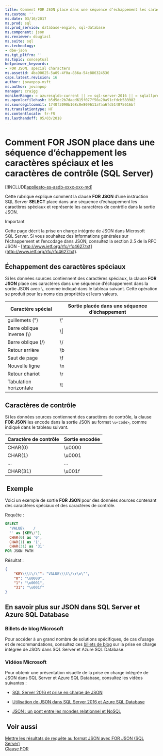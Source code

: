 ```yaml
---
title: Comment FOR JSON place dans une séquence d’échappement les caractères spéciaux et les caractères de contrôle (SQL Server) | Microsoft Docs
ms.custom: ''
ms.date: 03/16/2017
ms.prod: sql
ms.prod_service: database-engine, sql-database
ms.component: json
ms.reviewer: douglasl
ms.suite: sql
ms.technology:
- dbe-json
ms.tgt_pltfrm: ''
ms.topic: conceptual
helpviewer_keywords:
- FOR JSON, special characters
ms.assetid: 4ba90025-5a09-4f0a-836a-54c886324530
caps.latest.revision: 16
author: jovanpop-msft
ms.author: jovanpop
manager: craigg
monikerRange: = azuresqldb-current || >= sql-server-2016 || = sqlallproducts-allversions
ms.openlocfilehash: b5d5dc2b7daed615f077f50a20a91cfdcb583982
ms.sourcegitcommit: 1740f3090b168c0e809611a7aa6fd514075616bf
ms.translationtype: HT
ms.contentlocale: fr-FR
ms.lasthandoff: 05/03/2018
---
```

# <a name="how-for-json-escapes-special-characters-and-control-characters-sql-server"></a>Comment FOR JSON place dans une séquence d’échappement les caractères spéciaux et les caractères de contrôle (SQL Server)
[!INCLUDE[appliesto-ss-asdb-xxxx-xxx-md](../../includes/appliesto-ss-asdb-xxxx-xxx-md.md)]

  Cette rubrique explique comment la clause **FOR JSON** d’une instruction SQL Server **SELECT** place dans une séquence d’échappement les caractères spéciaux et représente les caractères de contrôle dans la sortie JSON.  

> [!IMPORTANT]
> Cette page décrit la prise en charge intégrée de JSON dans Microsoft SQL Server. Si vous souhaitez des informations générales sur l’échappement et l’encodage dans JSON, consultez la section 2.5 de la RFC JSON - [http://www.ietf.org/rfc/rfc4627.txt](http://www.ietf.org/rfc/rfc4627.txt).

## <a name="escaping-of-special-characters"></a>Échappement des caractères spéciaux  
Si les données sources contiennent des caractères spéciaux, la clause **FOR JSON** place ces caractères dans une séquence d’échappement dans la sortie JSON avec `\`, comme indiqué dans le tableau suivant. Cette opération se produit pour les noms des propriétés et leurs valeurs.  
  
|**Caractère spécial**|**Sortie placée dans une séquence d’échappement**|  
|---------------------------|--------------------------|  
|guillemets (")|\\"|  
|Barre oblique inverse (\\)|\\\|  
|Barre oblique (/)|\\/|  
|Retour arrière|\b|  
|Saut de page|\f|  
|Nouvelle ligne|\n|  
|Retour chariot|\r|  
|Tabulation horizontale|\t|  
  
## <a name="control-characters"></a>Caractères de contrôle  
Si les données sources contiennent des caractères de contrôle, la clause **FOR JSON** les encode dans la sortie JSON au format `\u<code>`, comme indiqué dans le tableau suivant.  
  
|**Caractère de contrôle**|**Sortie encodée**|  
|---------------------------|--------------------------|  
|CHAR(0)|\u0000|  
|CHAR(1)|\u0001|  
|…|…|  
|CHAR(31)|\u001f|  
  
## <a name="example"></a> Exemple  
 Voici un exemple de sortie **FOR JSON** pour des données sources contenant des caractères spéciaux et des caractères de contrôle.  
  
 Requête :  
  
```sql  
SELECT  
  'VALUE\    /  
  "' as [KEY\/"],  
  CHAR(0) as '0',  
  CHAR(1) as '1',  
  CHAR(31) as '31'  
FOR JSON PATH  
```  
  
 Résultat :  
  
```json  
{
    "KEY\\\t\/\"": "VALUE\\\t\/\r\n\"",
    "0": "\u0000",
    "1": "\u0001",
    "31": "\u001f"
}
```  

## <a name="learn-more-about-json-in-sql-server-and-azure-sql-database"></a>En savoir plus sur JSON dans SQL Server et Azure SQL Database  
  
### <a name="microsoft-blog-posts"></a>Billets de blog Microsoft  
  
Pour accéder à un grand nombre de solutions spécifiques, de cas d’usage et de recommandations, consultez ces [billets de blog](http://blogs.msdn.com/b/sqlserverstorageengine/archive/tags/json/) sur la prise en charge intégrée de JSON dans SQL Server et Azure SQL Database.  

### <a name="microsoft-videos"></a>Vidéos Microsoft

Pour obtenir une présentation visuelle de la prise en charge intégrée de JSON dans SQL Server et Azure SQL Database, consultez les vidéos suivantes :

-   [SQL Server 2016 et prise en charge de JSON](https://channel9.msdn.com/Shows/Data-Exposed/SQL-Server-2016-and-JSON-Support)

-   [Utilisation de JSON dans SQL Server 2016 et Azure SQL Database](https://channel9.msdn.com/Shows/Data-Exposed/Using-JSON-in-SQL-Server-2016-and-Azure-SQL-Database)

-   [JSON : un pont entre les mondes relationnel et NoSQL](https://channel9.msdn.com/events/DataDriven/SQLServer2016/JSON-as-a-bridge-betwen-NoSQL-and-relational-worlds)
  
## <a name="see-also"></a> Voir aussi  
 [Mettre les résultats de requête au format JSON avec FOR JSON &#40;SQL Server&#41;](../../relational-databases/json/format-query-results-as-json-with-for-json-sql-server.md)  
[Clause FOR](../../t-sql/queries/select-for-clause-transact-sql.md)
